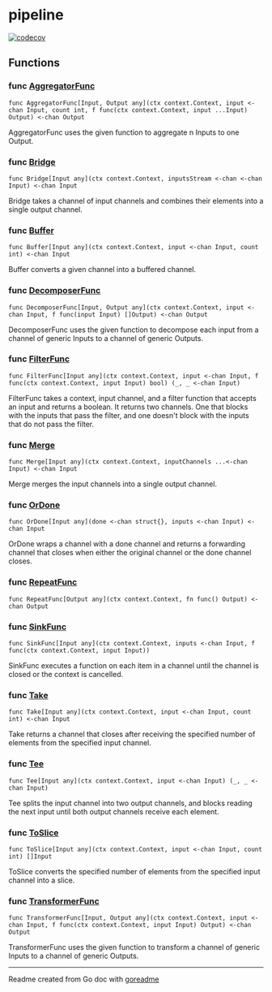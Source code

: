 # pipeline

[![codecov](https://codecov.io/gh/./branch/master/graph/badge.svg)](https://codecov.io/gh/.)

## Functions

### func [AggregatorFunc](/aggregator.go#L8)

`func AggregatorFunc[Input, Output any](ctx context.Context, input <-chan Input, count int, f func(ctx context.Context, input ...Input) Output) <-chan Output`

AggregatorFunc uses the given function to aggregate n Inputs to one Output.

### func [Bridge](/bridge.go#L8)

`func Bridge[Input any](ctx context.Context, inputsStream <-chan <-chan Input) <-chan Input`

Bridge takes a channel of input channels and combines their elements into a single output channel.

### func [Buffer](/buffer.go#L8)

`func Buffer[Input any](ctx context.Context, input <-chan Input, count int) <-chan Input`

Buffer converts a given channel into a buffered channel.

### func [DecomposerFunc](/decomposer.go#L8)

`func DecomposerFunc[Input, Output any](ctx context.Context, input <-chan Input, f func(input Input) []Output) <-chan Output`

DecomposerFunc uses the given function to decompose each input from a channel of generic Inputs to a channel of generic Outputs.

### func [FilterFunc](/filter.go#L8)

`func FilterFunc[Input any](ctx context.Context, input <-chan Input, f func(ctx context.Context, input Input) bool) (_, _ <-chan Input)`

FilterFunc takes a context, input channel, and a filter function that accepts an input and returns a boolean. It returns two channels. One that blocks with the inputs that pass the filter, and one doesn't block with the inputs that do not pass the filter.

### func [Merge](/merge.go#L9)

`func Merge[Input any](ctx context.Context, inputChannels ...<-chan Input) <-chan Input`

Merge merges the input channels into a single output channel.

### func [OrDone](/ordone.go#L4)

`func OrDone[Input any](done <-chan struct{}, inputs <-chan Input) <-chan Input`

OrDone wraps a channel with a done channel and returns a forwarding channel that closes when either the original channel or the done channel closes.

### func [RepeatFunc](/repeat.go#L7)

`func RepeatFunc[Output any](ctx context.Context, fn func() Output) <-chan Output`

### func [SinkFunc](/sink.go#L8)

`func SinkFunc[Input any](ctx context.Context, inputs <-chan Input, f func(ctx context.Context, input Input))`

SinkFunc executes a function on each item in a channel until the channel is closed or the context is cancelled.

### func [Take](/take.go#L8)

`func Take[Input any](ctx context.Context, input <-chan Input, count int) <-chan Input`

Take returns a channel that closes after receiving the specified number of elements from the specified input channel.

### func [Tee](/tee.go#L8)

`func Tee[Input any](ctx context.Context, input <-chan Input) (_, _ <-chan Input)`

Tee splits the input channel into two output channels, and blocks reading the next input until both output channels receive each element.

### func [ToSlice](/toslice.go#L8)

`func ToSlice[Input any](ctx context.Context, input <-chan Input, count int) []Input`

ToSlice converts the specified number of elements from the specified input channel into a slice.

### func [TransformerFunc](/transformer.go#L8)

`func TransformerFunc[Input, Output any](ctx context.Context, input <-chan Input, f func(ctx context.Context, input Input) Output) <-chan Output`

TransformerFunc uses the given function to transform a channel of generic Inputs to a channel of generic Outputs.

---
Readme created from Go doc with [goreadme](https://github.com/posener/goreadme)
